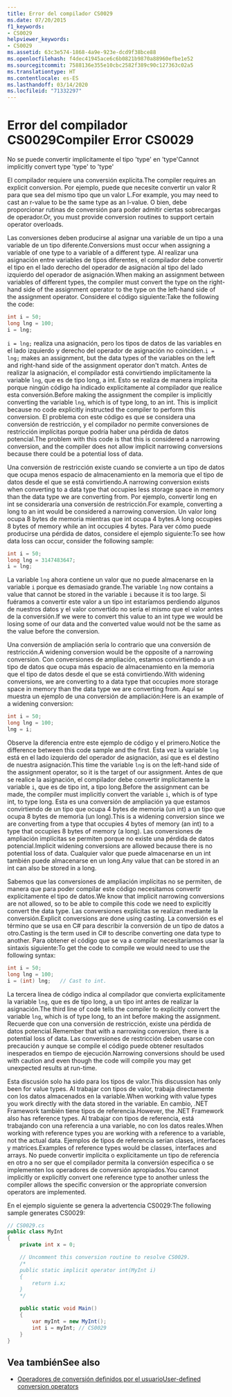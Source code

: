 ```yaml
---
title: Error del compilador CS0029
ms.date: 07/20/2015
f1_keywords:
- CS0029
helpviewer_keywords:
- CS0029
ms.assetid: 63c3e574-1868-4a9e-923e-dcd9f38bce88
ms.openlocfilehash: f4dec41945ace6c6b0821b9870a88960efbe1e52
ms.sourcegitcommit: 7588136e355e10cbc2582f389c90c127363c02a5
ms.translationtype: HT
ms.contentlocale: es-ES
ms.lasthandoff: 03/14/2020
ms.locfileid: "71332297"
---
```

# <a name="compiler-error-cs0029"></a><span data-ttu-id="8b4b2-102">Error del compilador CS0029</span><span class="sxs-lookup"><span data-stu-id="8b4b2-102">Compiler Error CS0029</span></span>

<span data-ttu-id="8b4b2-103">No se puede convertir implícitamente el tipo 'type' en 'type'</span><span class="sxs-lookup"><span data-stu-id="8b4b2-103">Cannot implicitly convert type 'type' to 'type'</span></span>

 <span data-ttu-id="8b4b2-104">El compilador requiere una conversión explícita.</span><span class="sxs-lookup"><span data-stu-id="8b4b2-104">The compiler requires an explicit conversion.</span></span> <span data-ttu-id="8b4b2-105">Por ejemplo, puede que necesite convertir un valor R para que sea del mismo tipo que un valor L.</span><span class="sxs-lookup"><span data-stu-id="8b4b2-105">For example, you may need to cast an r-value to be the same type as an l-value.</span></span> <span data-ttu-id="8b4b2-106">O bien, debe proporcionar rutinas de conversión para poder admitir ciertas sobrecargas de operador.</span><span class="sxs-lookup"><span data-stu-id="8b4b2-106">Or, you must provide conversion routines to support certain operator overloads.</span></span>

 <span data-ttu-id="8b4b2-107">Las conversiones deben producirse al asignar una variable de un tipo a una variable de un tipo diferente.</span><span class="sxs-lookup"><span data-stu-id="8b4b2-107">Conversions must occur when assigning a variable of one type to a variable of a different type.</span></span> <span data-ttu-id="8b4b2-108">Al realizar una asignación entre variables de tipos diferentes, el compilador debe convertir el tipo en el lado derecho del operador de asignación al tipo del lado izquierdo del operador de asignación.</span><span class="sxs-lookup"><span data-stu-id="8b4b2-108">When making an assignment between variables of different types, the compiler must convert the type on the right-hand side of the assignment operator to the type on the left-hand side of the assignment operator.</span></span> <span data-ttu-id="8b4b2-109">Considere el código siguiente:</span><span class="sxs-lookup"><span data-stu-id="8b4b2-109">Take the following the code:</span></span>

```csharp
int i = 50;
long lng = 100;
i = lng;
```

 <span data-ttu-id="8b4b2-110">`i = lng;` realiza una asignación, pero los tipos de datos de las variables en el lado izquierdo y derecho del operador de asignación no coinciden.</span><span class="sxs-lookup"><span data-stu-id="8b4b2-110">`i = lng;` makes an assignment, but the data types of the variables on the left and right-hand side of the assignment operator don't match.</span></span> <span data-ttu-id="8b4b2-111">Antes de realizar la asignación, el compilador está convirtiendo implícitamente la variable `lng`, que es de tipo long, a int. Esto se realiza de manera implícita porque ningún código ha indicado explícitamente al compilador que realice esta conversión.</span><span class="sxs-lookup"><span data-stu-id="8b4b2-111">Before making the assignment the compiler is implicitly converting the variable `lng`, which is of type long, to an int. This is implicit because no code explicitly instructed the compiler to perform this conversion.</span></span> <span data-ttu-id="8b4b2-112">El problema con este código es que se considera una conversión de restricción, y el compilador no permite conversiones de restricción implícitas porque podría haber una pérdida de datos potencial.</span><span class="sxs-lookup"><span data-stu-id="8b4b2-112">The problem with this code is that this is considered a narrowing conversion, and the compiler does not allow implicit narrowing conversions because there could be a potential loss of data.</span></span>

 <span data-ttu-id="8b4b2-113">Una conversión de restricción existe cuando se convierte a un tipo de datos que ocupa menos espacio de almacenamiento en la memoria que el tipo de datos desde el que se está convirtiendo.</span><span class="sxs-lookup"><span data-stu-id="8b4b2-113">A narrowing conversion exists when converting to a data type that occupies less storage space in memory than the data type we are converting from.</span></span> <span data-ttu-id="8b4b2-114">Por ejemplo, convertir long en int se consideraría una conversión de restricción.</span><span class="sxs-lookup"><span data-stu-id="8b4b2-114">For example, converting a long to an int would be considered a narrowing conversion.</span></span> <span data-ttu-id="8b4b2-115">Un valor long ocupa 8 bytes de memoria mientras que int ocupa 4 bytes.</span><span class="sxs-lookup"><span data-stu-id="8b4b2-115">A long occupies 8 bytes of memory while an int occupies 4 bytes.</span></span> <span data-ttu-id="8b4b2-116">Para ver cómo puede producirse una pérdida de datos, considere el ejemplo siguiente:</span><span class="sxs-lookup"><span data-stu-id="8b4b2-116">To see how data loss can occur, consider the following sample:</span></span>

```csharp
int i = 50;
long lng = 3147483647;
i = lng;
```

 <span data-ttu-id="8b4b2-117">La variable `lng` ahora contiene un valor que no puede almacenarse en la variable `i` porque es demasiado grande.</span><span class="sxs-lookup"><span data-stu-id="8b4b2-117">The variable `lng` now contains a value that cannot be stored in the variable `i` because it is too large.</span></span> <span data-ttu-id="8b4b2-118">Si fuéramos a convertir este valor a un tipo int estaríamos perdiendo algunos de nuestros datos y el valor convertido no sería el mismo que el valor antes de la conversión.</span><span class="sxs-lookup"><span data-stu-id="8b4b2-118">If we were to convert this value to an int type we would be losing some of our data and the converted value would not be the same as the value before the conversion.</span></span>

 <span data-ttu-id="8b4b2-119">Una conversión de ampliación sería lo contrario que una conversión de restricción.</span><span class="sxs-lookup"><span data-stu-id="8b4b2-119">A widening conversion would be the opposite of a narrowing conversion.</span></span> <span data-ttu-id="8b4b2-120">Con conversiones de ampliación, estamos convirtiendo a un tipo de datos que ocupa más espacio de almacenamiento en la memoria que el tipo de datos desde el que se está convirtiendo.</span><span class="sxs-lookup"><span data-stu-id="8b4b2-120">With widening conversions, we are converting to a data type that occupies more storage space in memory than the data type we are converting from.</span></span> <span data-ttu-id="8b4b2-121">Aquí se muestra un ejemplo de una conversión de ampliación:</span><span class="sxs-lookup"><span data-stu-id="8b4b2-121">Here is an example of a widening conversion:</span></span>

```csharp
int i = 50;
long lng = 100;
lng = i;
```

 <span data-ttu-id="8b4b2-122">Observe la diferencia entre este ejemplo de código y el primero.</span><span class="sxs-lookup"><span data-stu-id="8b4b2-122">Notice the difference between this code sample and the first.</span></span> <span data-ttu-id="8b4b2-123">Esta vez la variable `lng` está en el lado izquierdo del operador de asignación, así que es el destino de nuestra asignación.</span><span class="sxs-lookup"><span data-stu-id="8b4b2-123">This time the variable `lng` is on the left-hand side of the assignment operator, so it is the target of our assignment.</span></span> <span data-ttu-id="8b4b2-124">Antes de que se realice la asignación, el compilador debe convertir implícitamente la variable `i`, que es de tipo int, a tipo long.</span><span class="sxs-lookup"><span data-stu-id="8b4b2-124">Before the assignment can be made, the compiler must implicitly convert the variable `i`, which is of type int, to type long.</span></span> <span data-ttu-id="8b4b2-125">Esta es una conversión de ampliación ya que estamos convirtiendo de un tipo que ocupa 4 bytes de memoria (un int) a un tipo que ocupa 8 bytes de memoria (un long).</span><span class="sxs-lookup"><span data-stu-id="8b4b2-125">This is a widening conversion since we are converting from a type that occupies 4 bytes of memory (an int) to a type that occupies 8 bytes of memory (a long).</span></span> <span data-ttu-id="8b4b2-126">Las conversiones de ampliación implícitas se permiten porque no existe una pérdida de datos potencial.</span><span class="sxs-lookup"><span data-stu-id="8b4b2-126">Implicit widening conversions are allowed because there is no potential loss of data.</span></span> <span data-ttu-id="8b4b2-127">Cualquier valor que puede almacenarse en un int también puede almacenarse en un long.</span><span class="sxs-lookup"><span data-stu-id="8b4b2-127">Any value that can be stored in an int can also be stored in a long.</span></span>

 <span data-ttu-id="8b4b2-128">Sabemos que las conversiones de ampliación implícitas no se permiten, de manera que para poder compilar este código necesitamos convertir explícitamente el tipo de datos.</span><span class="sxs-lookup"><span data-stu-id="8b4b2-128">We know that implicit narrowing conversions are not allowed, so to be able to compile this code we need to explicitly convert the data type.</span></span> <span data-ttu-id="8b4b2-129">Las conversiones explícitas se realizan mediante la conversión.</span><span class="sxs-lookup"><span data-stu-id="8b4b2-129">Explicit conversions are done using casting.</span></span> <span data-ttu-id="8b4b2-130">La conversión es el término que se usa en C# para describir la conversión de un tipo de datos a otro.</span><span class="sxs-lookup"><span data-stu-id="8b4b2-130">Casting is the term used in C# to describe converting one data type to another.</span></span> <span data-ttu-id="8b4b2-131">Para obtener el código que se va a compilar necesitaríamos usar la sintaxis siguiente:</span><span class="sxs-lookup"><span data-stu-id="8b4b2-131">To get the code to compile we would need to use the following syntax:</span></span>

```csharp
int i = 50;
long lng = 100;
i = (int) lng;   // Cast to int.
```

 <span data-ttu-id="8b4b2-132">La tercera línea de código indica al compilador que convierta explícitamente la variable `lng`, que es de tipo long, a un tipo int antes de realizar la asignación.</span><span class="sxs-lookup"><span data-stu-id="8b4b2-132">The third line of code tells the compiler to explicitly convert the variable `lng`, which is of type long, to an int before making the assignment.</span></span> <span data-ttu-id="8b4b2-133">Recuerde que con una conversión de restricción, existe una pérdida de datos potencial.</span><span class="sxs-lookup"><span data-stu-id="8b4b2-133">Remember that with a narrowing conversion, there is a potential loss of data.</span></span> <span data-ttu-id="8b4b2-134">Las conversiones de restricción deben usarse con precaución y aunque se compile el código puede obtener resultados inesperados en tiempo de ejecución.</span><span class="sxs-lookup"><span data-stu-id="8b4b2-134">Narrowing conversions should be used with caution and even though the code will compile you may get unexpected results at run-time.</span></span>

 <span data-ttu-id="8b4b2-135">Esta discusión solo ha sido para los tipos de valor.</span><span class="sxs-lookup"><span data-stu-id="8b4b2-135">This discussion has only been for value types.</span></span> <span data-ttu-id="8b4b2-136">Al trabajar con tipos de valor, trabaja directamente con los datos almacenados en la variable.</span><span class="sxs-lookup"><span data-stu-id="8b4b2-136">When working with value types you work directly with the data stored in the variable.</span></span> <span data-ttu-id="8b4b2-137">En cambio, .NET Framework también tiene tipos de referencia.</span><span class="sxs-lookup"><span data-stu-id="8b4b2-137">However, the .NET Framework also has reference types.</span></span> <span data-ttu-id="8b4b2-138">Al trabajar con tipos de referencia, está trabajando con una referencia a una variable, no con los datos reales.</span><span class="sxs-lookup"><span data-stu-id="8b4b2-138">When working with reference types you are working with a reference to a variable, not the actual data.</span></span> <span data-ttu-id="8b4b2-139">Ejemplos de tipos de referencia serían clases, interfaces y matrices.</span><span class="sxs-lookup"><span data-stu-id="8b4b2-139">Examples of reference types would be classes, interfaces and arrays.</span></span> <span data-ttu-id="8b4b2-140">No puede convertir implícita o explícitamente un tipo de referencia en otro a no ser que el compilador permita la conversión específica o se implementen los operadores de conversión apropiados.</span><span class="sxs-lookup"><span data-stu-id="8b4b2-140">You cannot implicitly or explicitly convert one reference type to another unless the compiler allows the specific conversion or the appropriate conversion operators are implemented.</span></span>

 <span data-ttu-id="8b4b2-141">En el ejemplo siguiente se genera la advertencia CS0029:</span><span class="sxs-lookup"><span data-stu-id="8b4b2-141">The following sample generates CS0029:</span></span>

```csharp
// CS0029.cs
public class MyInt
{
    private int x = 0;

    // Uncomment this conversion routine to resolve CS0029.
    /*
    public static implicit operator int(MyInt i)
    {
        return i.x;
    }
    */

    public static void Main()
    {
        var myInt = new MyInt();
        int i = myInt; // CS0029
    }
}
```

## <a name="see-also"></a><span data-ttu-id="8b4b2-142">Vea también</span><span class="sxs-lookup"><span data-stu-id="8b4b2-142">See also</span></span>

- [<span data-ttu-id="8b4b2-143">Operadores de conversión definidos por el usuario</span><span class="sxs-lookup"><span data-stu-id="8b4b2-143">User-defined conversion operators</span></span>](../operators/user-defined-conversion-operators.md)
